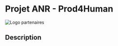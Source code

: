 # Projet ANR - Prod4Human

![Logo partenaires](https://pellierd.github.io/prod4human.github.io/logo/logo.jpg)

## Description
